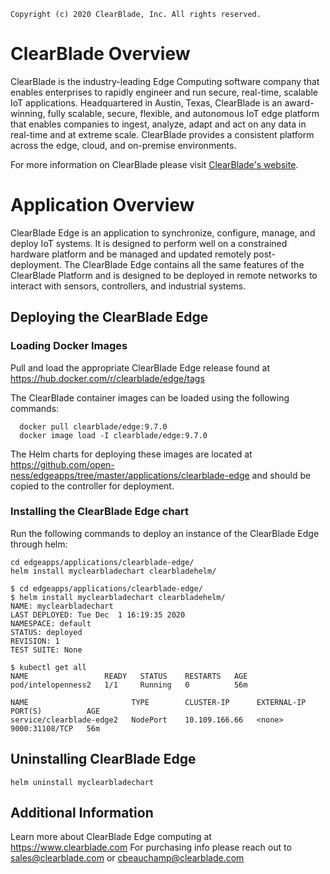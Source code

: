 ```text
Copyright (c) 2020 ClearBlade, Inc. All rights reserved.
```
# ClearBlade Overview
ClearBlade is the industry-leading Edge Computing software company that enables enterprises to rapidly engineer and run secure, real-time, scalable IoT applications. Headquartered in Austin, Texas, ClearBlade is an award-winning, fully scalable, secure, flexible, and autonomous IoT edge platform that enables companies to ingest, analyze, adapt and act on any data in real-time and at extreme scale. ClearBlade provides a consistent platform across the edge, cloud, and on-premise environments. 

For more information on ClearBlade please visit [ClearBlade's website](https://www.clearblade.com/).

# Application Overview
ClearBlade Edge is an application to synchronize, configure, manage, and deploy IoT systems. It is designed to perform well on a constrained hardware platform and be managed and updated remotely post-deployment.
The ClearBlade Edge contains all the same features of the ClearBlade Platform and is designed to be deployed in remote networks to interact with sensors, controllers, and industrial systems.

## Deploying the ClearBlade Edge

### Loading Docker Images
Pull and load the appropriate ClearBlade Edge release found at https://hub.docker.com/r/clearblade/edge/tags

The ClearBlade container images can be loaded using the following commands:
```shell
  docker pull clearblade/edge:9.7.0
  docker image load -I clearblade/edge:9.7.0
```

The Helm charts for deploying these images are located at https://github.com/open-ness/edgeapps/tree/master/applications/clearblade-edge and should be copied to the controller for deployment.

### Installing the ClearBlade Edge chart

Run the following commands to deploy an instance of the ClearBlade Edge through helm:
```shell
cd edgeapps/applications/clearblade-edge/ 
helm install myclearbladechart clearbladehelm/
```

```shell
$ cd edgeapps/applications/clearblade-edge/
$ helm install myclearbladechart clearbladehelm/
NAME: myclearbladechart
LAST DEPLOYED: Tue Dec  1 16:19:35 2020
NAMESPACE: default
STATUS: deployed
REVISION: 1
TEST SUITE: None

$ kubectl get all
NAME                 READY   STATUS    RESTARTS   AGE
pod/intelopenness2   1/1     Running   0          56m

NAME                       TYPE        CLUSTER-IP      EXTERNAL-IP      PORT(S)          AGE
service/clearblade-edge2   NodePort    10.109.166.66   <none>           9000:31108/TCP   56m
```

## Uninstalling ClearBlade Edge
```shell
helm uninstall myclearbladechart
```

## Additional Information
Learn more about ClearBlade Edge computing at https://www.clearblade.com
For purchasing info please reach out to sales@clearblade.com or cbeauchamp@clearblade.com
